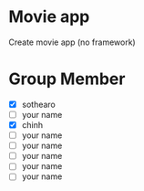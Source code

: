 # Movie app
Create movie app (no framework)

# Group Member
- [x] sothearo
- [ ] your name
- [x] chinh
- [ ] your name
- [ ] your name
- [ ] your name
- [ ] your name
- [ ] your name
